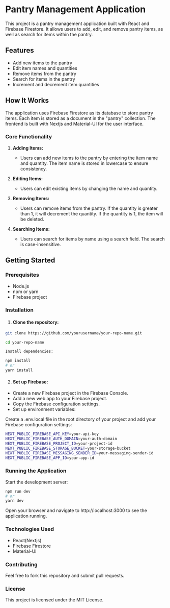 # Pantry Management Application

This project is a pantry management application built with React and Firebase Firestore. It allows users to add, edit, and remove pantry items, as well as search for items within the pantry.

## Features

- Add new items to the pantry
- Edit item names and quantities
- Remove items from the pantry
- Search for items in the pantry
- Increment and decrement item quantities

## How It Works

The application uses Firebase Firestore as its database to store pantry items. Each item is stored as a document in the "pantry" collection. The frontend is built with Nextjs and Material-UI for the user interface.

### Core Functionality

1. **Adding Items:**

   - Users can add new items to the pantry by entering the item name and quantity. The item name is stored in lowercase to ensure consistency.

2. **Editing Items:**

   - Users can edit existing items by changing the name and quantity.

3. **Removing Items:**

   - Users can remove items from the pantry. If the quantity is greater than 1, it will decrement the quantity. If the quantity is 1, the item will be deleted.

4. **Searching Items:**
   - Users can search for items by name using a search field. The search is case-insensitive.

## Getting Started

### Prerequisites

- Node.js
- npm or yarn
- Firebase project

### Installation

1. #### Clone the repository:

```bash
git clone https://github.com/yourusername/your-repo-name.git

cd your-repo-name

Install dependencies:

npm install
# or
yarn install
```

2. #### Set up Firebase:

- Create a new Firebase project in the Firebase Console.
- Add a new web app to your Firebase project.
- Copy the Firebase configuration settings.
- Set up environment variables:

Create a .env.local file in the root directory of your project and add your Firebase configuration settings:

```bash
NEXT_PUBLIC_FIREBASE_API_KEY=your-api-key
NEXT_PUBLIC_FIREBASE_AUTH_DOMAIN=your-auth-domain
NEXT_PUBLIC_FIREBASE_PROJECT_ID=your-project-id
NEXT_PUBLIC_FIREBASE_STORAGE_BUCKET=your-storage-bucket
NEXT_PUBLIC_FIREBASE_MESSAGING_SENDER_ID=your-messaging-sender-id
NEXT_PUBLIC_FIREBASE_APP_ID=your-app-id
```

### Running the Application

Start the development server:

```bash
npm run dev
# or
yarn dev
```

Open your browser and navigate to http://localhost:3000 to see the application running.

### Technologies Used

- React(Nextjs)
- Firebase Firestore
- Material-UI

### Contributing

Feel free to fork this repository and submit pull requests.

### License

This project is licensed under the MIT License.
